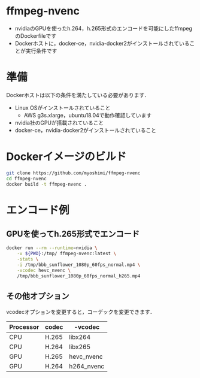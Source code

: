 # ffmpeg-nvenc

* nvidiaのGPUを使ったh.264，h.265形式のエンコードを可能にしたffmpegのDockerfileです
* Dockerホストに，docker-ce，nvidia-docker2がインストールされているこ
  とが実行条件です

# 準備

Dockerホストは以下の条件を満たしている必要があります．

* Linux OSがインストールされていること
    * AWS g3s.xlarge，ubuntu18.04で動作確認しています
* nvidia社のGPUが搭載されていること
* docker-ce，nvidia-docker2がインストールされていること

# Dockerイメージのビルド

```bash
git clone https://github.com/myoshimi/ffmpeg-nvenc
cd ffmpeg-nvenc
docker build -t ffmpeg-nvenc .
```

# エンコード例

## GPUを使ってh.265形式でエンコード

```bash
docker run --rm --runtime=nvidia \
    -v ${PWD}:/tmp/ ffmpeg-nvenc:latest \
    -stats \
    -i /tmp/bbb_sunflower_1080p_60fps_normal.mp4 \
    -vcodec hevc_nvenc \
    /tmp/bbb_sunflower_1080p_60fps_normal_h265.mp4
```

## その他オプション

vcodecオプションを変更すると，コーデックを変更できます．

| Processor | codec | -vcodec    |
|-----------|-------|------------|
| CPU       | H.265 | libx264    |
| CPU       | H.264 | libx265    |
| GPU       | H.265 | hevc_nvenc |
| GPU       | H.264 | h264_nvenc |

